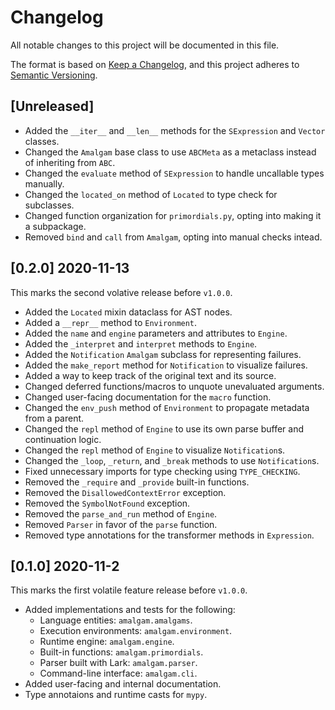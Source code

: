 # Changelog
All notable changes to this project will be documented in this file.

The format is based on [Keep a Changelog](https://keepachangelog.com/en/1.0.0/),
and this project adheres to [Semantic Versioning](https://semver.org/spec/v2.0.0.html).

## [Unreleased]

* Added the `__iter__` and `__len__` methods for the `SExpression` and `Vector` classes.
* Changed the `Amalgam` base class to use `ABCMeta` as a metaclass instead of inheriting from `ABC`.
* Changed the `evaluate` method of `SExpression` to handle uncallable types manually.
* Changed the `located_on` method of `Located` to type check for subclasses.
* Changed function organization for `primordials.py`, opting into making it a subpackage.
* Removed `bind` and `call` from `Amalgam`, opting into manual checks intead.

## [0.2.0] 2020-11-13
This marks the second volative release before `v1.0.0`.

* Added the `Located` mixin dataclass for AST nodes.
* Added a `__repr__` method to `Environment`.
* Added the `name` and `engine` parameters and attributes to `Engine`.
* Added the `_interpret` and `interpret` methods to `Engine`.
* Added the `Notification` `Amalgam` subclass for representing failures.
* Added the `make_report` method for `Notification` to visualize failures.
* Added a way to keep track of the original text and its source.
* Changed deferred functions/macros to unquote unevaluated arguments.
* Changed user-facing documentation for the `macro` function.
* Changed the `env_push` method of `Environment` to propagate metadata from a parent.
* Changed the `repl` method of `Engine` to use its own parse buffer and continuation logic.
* Changed the `repl` method of `Engine` to visualize `Notification`s.
* Changed the `_loop`, `_return`, and `_break` methods to use `Notification`s.
* Fixed unnecessary imports for type checking using `TYPE_CHECKING`.
* Removed the `_require` and `_provide` built-in functions.
* Removed the `DisallowedContextError` exception.
* Removed the `SymbolNotFound` exception.
* Removed the `parse_and_run` method of `Engine`.
* Removed `Parser` in favor of the `parse` function.
* Removed type annotations for the transformer methods in `Expression`.

## [0.1.0] 2020-11-2
This marks the first volatile feature release before `v1.0.0`.

* Added implementations and tests for the following:
  * Language entities: `amalgam.amalgams`.
  * Execution environments: `amalgam.environment`.
  * Runtime engine: `amalgam.engine`.
  * Built-in functions: `amalgam.primordials`.
  * Parser built with Lark: `amalgam.parser`.
  * Command-line interface: `amalgam.cli`.
* Added user-facing and internal documentation.
* Type annotaions and runtime casts for `mypy`.
